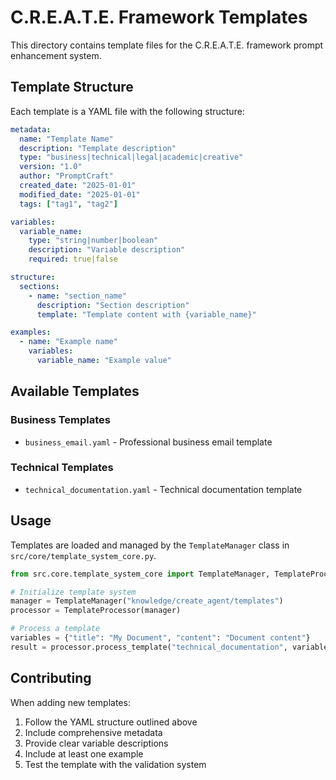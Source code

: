 # C.R.E.A.T.E. Framework Templates

This directory contains template files for the C.R.E.A.T.E. framework prompt enhancement system.

## Template Structure

Each template is a YAML file with the following structure:

```yaml
metadata:
  name: "Template Name"
  description: "Template description"
  type: "business|technical|legal|academic|creative"
  version: "1.0"
  author: "PromptCraft"
  created_date: "2025-01-01"
  modified_date: "2025-01-01"
  tags: ["tag1", "tag2"]

variables:
  variable_name:
    type: "string|number|boolean"
    description: "Variable description"
    required: true|false

structure:
  sections:
    - name: "section_name"
      description: "Section description"
      template: "Template content with {variable_name}"

examples:
  - name: "Example name"
    variables:
      variable_name: "Example value"
```

## Available Templates

### Business Templates

- `business_email.yaml` - Professional business email template

### Technical Templates

- `technical_documentation.yaml` - Technical documentation template

## Usage

Templates are loaded and managed by the `TemplateManager` class in `src/core/template_system_core.py`.

```python
from src.core.template_system_core import TemplateManager, TemplateProcessor

# Initialize template system
manager = TemplateManager("knowledge/create_agent/templates")
processor = TemplateProcessor(manager)

# Process a template
variables = {"title": "My Document", "content": "Document content"}
result = processor.process_template("technical_documentation", variables)
```

## Contributing

When adding new templates:

1. Follow the YAML structure outlined above
2. Include comprehensive metadata
3. Provide clear variable descriptions
4. Include at least one example
5. Test the template with the validation system
